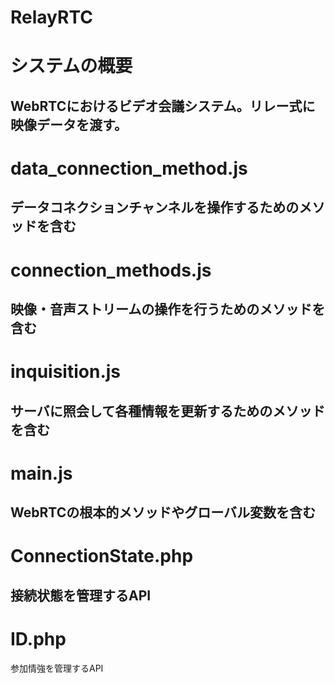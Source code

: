 RelayRTC
===============
# システムの概要
WebRTCにおけるビデオ会議システム。リレー式に映像データを渡す。
---------------
# data_connection_method.js
データコネクションチャンネルを操作するためのメソッドを含む
---------------
# connection_methods.js
映像・音声ストリームの操作を行うためのメソッドを含む
---------------
# inquisition.js
サーバに照会して各種情報を更新するためのメソッドを含む
---------------
# main.js
WebRTCの根本的メソッドやグローバル変数を含む
---------------
# ConnectionState.php
接続状態を管理するAPI
---------------
# ID.php
参加情強を管理するAPI
